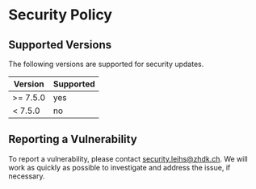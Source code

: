 # Security Policy

## Supported Versions

The following versions are supported for security updates.

| Version    | Supported          |
| ---------- | ------------------ |
| >= 7.5.0   | yes                |
| < 7.5.0    | no                 |

## Reporting a Vulnerability

To report a vulnerability, please contact security.leihs@zhdk.ch.
We will work as quickly as possible to investigate and address the issue, if necessary.
